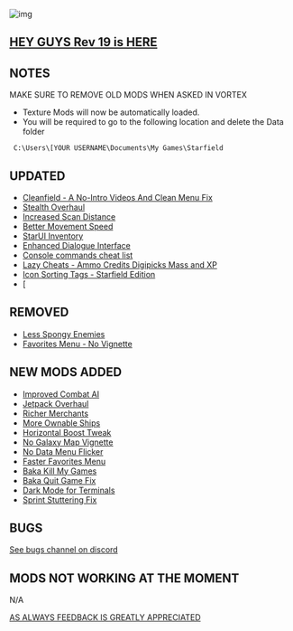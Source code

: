 ![img](https://s11.gifyu.com/images/SgCoI.png)

## [HEY GUYS Rev 19 is HERE](https://)

## NOTES

MAKE SURE TO REMOVE OLD MODS WHEN ASKED IN VORTEX

- Texture Mods will now be automatically loaded. 
- You will be required to go to the following location and delete the Data folder

```
 C:\Users\[YOUR USERNAME\Documents\My Games\Starfield
```

## UPDATED

- [Cleanfield - A No-Intro Videos And Clean Menu Fix](https://www.nexusmods.com/starfield/mods/88?tab=description)
- [Stealth Overhaul](https://www.nexusmods.com/starfield/mods/819?tab=description)
- [Increased Scan Distance](https://www.nexusmods.com/starfield/mods/769?tab=description)
- [Better Movement Speed](https://www.nexusmods.com/starfield/mods/437?tab=description)
- [StarUI Inventory](https://www.nexusmods.com/starfield/mods/773?tab=description)
- [Enhanced Dialogue Interface](https://www.nexusmods.com/starfield/mods/871?tab=description)
- [Console commands cheat list](https://www.nexusmods.com/starfield/mods/607?tab=description)
- [Lazy Cheats - Ammo Credits Digipicks Mass and XP](https://www.nexusmods.com/starfield/mods/183?tab=description)
- [Icon Sorting Tags - Starfield Edition](https://www.nexusmods.com/starfield/mods/312?tab=description)
- [

## REMOVED

- [Less Spongy Enemies](https://www.nexusmods.com/starfield/mods/344)
- [Favorites Menu - No Vignette](https://www.nexusmods.com/starfield/mods/598)

## NEW MODS ADDED

- [Improved Combat AI](https://www.nexusmods.com/starfield/mods/1392?tab=description)
- [Jetpack Overhaul](https://www.nexusmods.com/starfield/mods/569?tab=description)
- [Richer Merchants](https://www.nexusmods.com/starfield/mods/1143?tab=description)
- [More Ownable Ships](https://www.nexusmods.com/starfield/mods/791?tab=description)
- [Horizontal Boost Tweak](https://www.nexusmods.com/starfield/mods/1546?tab=description)
- [No Galaxy Map Vignette](https://www.nexusmods.com/starfield/mods/1268?tab=description)
- [No Data Menu Flicker](https://www.nexusmods.com/starfield/mods/1425?tab=description)
- [Faster Favorites Menu](https://www.nexusmods.com/starfield/mods/1581?tab=files)
- [Baka Kill My Games](https://www.nexusmods.com/starfield/mods/1599?tab=description)
- [Baka Quit Game Fix](https://www.nexusmods.com/starfield/mods/1662?tab=description)
- [Dark Mode for Terminals](https://www.nexusmods.com/starfield/mods/861?tab=description)
- [Sprint Stuttering Fix](https://www.nexusmods.com/starfield/mods/884?tab=description)

## BUGS

[See bugs channel on discord](https://discord.gg/xZNztPjA2u)

## MODS NOT WORKING AT THE MOMENT

N/A

[AS ALWAYS FEEDBACK IS GREATLY APPRECIATED](https://)
